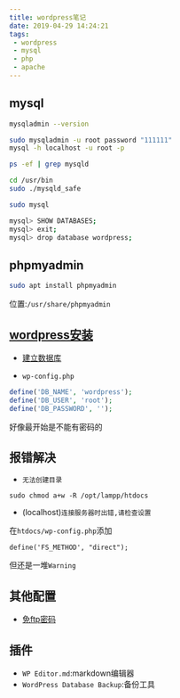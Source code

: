 ```yaml
---
title: wordpress笔记
date: 2019-04-29 14:24:21
tags:
 - wordpress
 - mysql
 - php
 - apache
---
```


## mysql

```bash
mysqladmin --version

sudo mysqladmin -u root password "111111"
mysql -h localhost -u root -p
```

```bash
ps -ef | grep mysqld

cd /usr/bin
sudo ./mysqld_safe
```

```bash
sudo mysql

mysql> SHOW DATABASES;
mysql> exit;
mysql> drop database wordpress;
```

## phpmyadmin

```bash
sudo apt install phpmyadmin
```

位置:`/usr/share/phpmyadmin`

## [wordpress安装](https://www.crifan.com/during_install_wordpress_access_wp_admin_install_php_error_database_connection_error_your_database_name_and_password_may_not_correct_provided_in_wp_config_php/)

- [建立数据库](https://www.crifan.com/use_phpmyadmin_to_create_new_mysql_database_for_wordpress/)

- `wp-config.php`

```php
define('DB_NAME', 'wordpress');
define('DB_USER', 'root');
define('DB_PASSWORD', '');
```

好像最开始是不能有密码的

## 报错解决

- `无法创建目录`

```
sudo chmod a+w -R /opt/lampp/htdocs
```

- (localhost)`连接服务器时出错,请检查设置`

在`htdocs/wp-config.php`添加

```
define('FS_METHOD', "direct");
```

但还是一堆`Warning`

## 其他配置

- [免ftp密码](https://www.oschina.net/question/1467780_147338)

## 插件

- `WP Editor.md`:markdown编辑器
- `WordPress Database Backup`:备份工具
